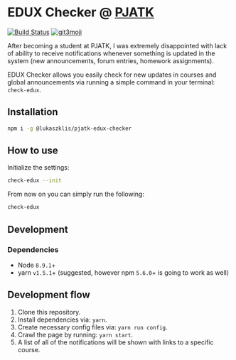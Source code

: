 # EDUX Checker @ [PJATK](http://www.pja.edu.pl)

[![Build Status](https://travis-ci.org/lukaszklis/pjatk-edux-checker.svg?branch=master)](https://travis-ci.org/lukaszklis/pjatk-edux-checker) [![git3moji](https://img.shields.io/badge/git3moji-%E2%9A%A1%EF%B8%8F%F0%9F%90%9B%F0%9F%93%BA%F0%9F%91%AE%F0%9F%94%A4-fffad8.svg?style=flat-square)](https://robinpokorny.github.io/git3moji/)

After becoming a student at PJATK, I was extremely disappointed with lack of ability to receive notifications whenever
something is updated in the system (new announcements, forum entries, homework assignments).

EDUX Checker allows you easily check for new updates in courses and global announcements via running a simple command
in your terminal: `check-edux`.

## Installation

```bash
npm i -g @lukaszklis/pjatk-edux-checker
```

## How to use

Initialize the settings:

```bash
check-edux --init
```

From now on you can simply run the following:

```bash
check-edux
```

## Development

### Dependencies

* Node `8.9.1`+
* yarn `v1.5.1`+ (suggested, however npm `5.6.0`+ is going to work as well)

## Development flow

1. Clone this repository.
1. Install dependencies via: `yarn`.
1. Create necessary config files via: `yarn run config`.
1. Crawl the page by running: `yarn start`.
1. A list of all of the notifications will be shown with links to a specific course.
